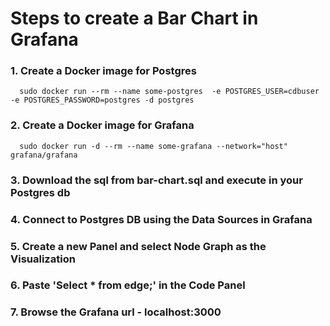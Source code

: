 # Steps to create a Bar Chart in Grafana

### 1. Create a Docker image for Postgres
      sudo docker run --rm --name some-postgres  -e POSTGRES_USER=cdbuser -e POSTGRES_PASSWORD=postgres -d postgres
   
### 2. Create a Docker image for Grafana
      sudo docker run -d --rm --name some-grafana --network="host" grafana/grafana
### 3. Download the sql from bar-chart.sql and execute in your Postgres db

### 4. Connect to Postgres DB using the Data Sources in Grafana 

### 5. Create a new Panel and select Node Graph as the Visualization

### 6. Paste 'Select * from edge;' in the Code Panel

### 7. Browse the Grafana url - localhost:3000
